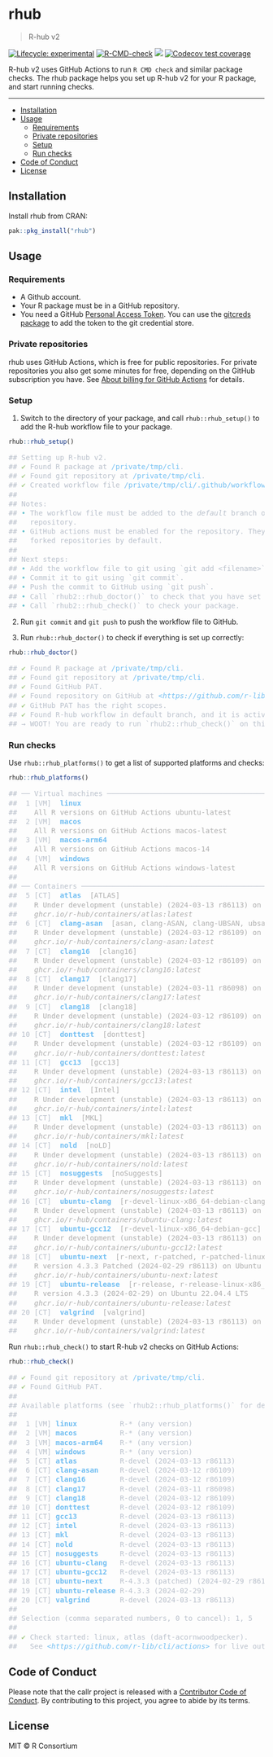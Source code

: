 

<!-- README.md is generated from README.Rmd. Please edit that file -->

# rhub

> R-hub v2

<!-- badges: start -->
[![Lifecycle: experimental](https://img.shields.io/badge/lifecycle-experimental-orange.svg)](https://lifecycle.r-lib.org/articles/stages.html#experimental)
[![R-CMD-check](https://github.com/r-hub/rhub/actions/workflows/R-CMD-check.yaml/badge.svg)](https://github.com/r-hub/rhub/actions/workflows/R-CMD-check.yaml)
[![](https://www.r-pkg.org/badges/version/rhub)](https://www.r-pkg.org/pkg/rhub)
[![Codecov test coverage](https://codecov.io/gh/r-hub/rhub/branch/main/graph/badge.svg)](https://app.codecov.io/gh/r-hub/rhub?branch=main)
<!-- badges: end -->

R-hub v2 uses GitHub Actions to run `R CMD check` and similar package checks.
The rhub package helps you set up R-hub v2 for your R package, and start
running checks.

---

- [Installation](#installation)
- [Usage](#usage)
  - [Requirements](#requirements)
  - [Private repositories](#private-repositories)
  - [Setup](#setup)
  - [Run checks](#run-checks)
- [Code of Conduct](#code-of-conduct)
- [License](#license)

## Installation

Install rhub from CRAN:

``` r
pak::pkg_install("rhub")
```

## Usage

### Requirements

- A Github account.
- Your R package must be in a GitHub repository.
- You need a GitHub [Personal Access
  Token](https://docs.github.com/en/authentication/keeping-your-account-and-data-secure/creating-a-personal-access-token).
  You can use the [gitcreds package](https://gitcreds.r-lib.org/) to add
  the token to the git credential store.

### Private repositories

rhub uses GitHub Actions, which is free for public repositories. For
private repositories you also get some minutes for free, depending on
the GitHub subscription you have. See [About billing for GitHub
Actions](https://docs.github.com/en/billing/managing-billing-for-github-actions/about-billing-for-github-actions)
for details.

### Setup

1.  Switch to the directory of your package, and call
    `rhub::rhub_setup()` to add the R-hub workflow file to your package.

``` r
rhub::rhub_setup()
```

<div class="asciicast"
style="color: #B9C0CB;font-family: 'Fira Code',Monaco,Consolas,Menlo,'Bitstream Vera Sans Mono','Powerline Symbols',monospace;line-height: 1.300000">

<pre>
## Setting up R-hub v2.
## <span style="color: #A8CC8C;">✔</span> Found R package at <span style="color: #71BEF2;">/private/tmp/cli</span>.
## <span style="color: #A8CC8C;">✔</span> Found git repository at <span style="color: #71BEF2;">/private/tmp/cli</span>.
## <span style="color: #A8CC8C;">✔</span> Created workflow file <span style="color: #71BEF2;">/private/tmp/cli/.github/workflows/rhub.yaml</span>.
##
## Notes:
## <span style="color: #66C2CD;">•</span> The workflow file must be added to the <span style="font-style: italic;">default</span> branch of the GitHub
##   repository.
## <span style="color: #66C2CD;">•</span> GitHub actions must be enabled for the repository. They are disabled for
##   forked repositories by default.
##
## Next steps:
## <span style="color: #66C2CD;">•</span> Add the workflow file to git using `git add &lt;filename&gt;`.
## <span style="color: #66C2CD;">•</span> Commit it to git using `git commit`.
## <span style="color: #66C2CD;">•</span> Push the commit to GitHub using `git push`.
## <span style="color: #66C2CD;">•</span> Call `rhub2::rhub_doctor()` to check that you have set up R-hub correctly.
## <span style="color: #66C2CD;">•</span> Call `rhub2::rhub_check()` to check your package.
</pre>

</div>

2.  Run `git commit` and `git push` to push the workflow file to GitHub.

3.  Run `rhub::rhub_doctor()` to check if everything is set up
    correctly:

``` r
rhub::rhub_doctor()
```

<div class="asciicast"
style="color: #B9C0CB;font-family: 'Fira Code',Monaco,Consolas,Menlo,'Bitstream Vera Sans Mono','Powerline Symbols',monospace;line-height: 1.300000">

<pre>
## <span style="color: #A8CC8C;">✔</span> Found R package at <span style="color: #71BEF2;">/private/tmp/cli</span>.
## <span style="color: #A8CC8C;">✔</span> Found git repository at <span style="color: #71BEF2;">/private/tmp/cli</span>.
## <span style="color: #A8CC8C;">✔</span> Found GitHub PAT.
## <span style="color: #A8CC8C;">✔</span> Found repository on GitHub at <span style="font-style: italic;color: #71BEF2;">&lt;https://github.com/r-lib/cli&gt;</span>.
## <span style="color: #A8CC8C;">✔</span> GitHub PAT has the right scopes.
## <span style="color: #A8CC8C;">✔</span> Found R-hub workflow in default branch, and it is active.
## → WOOT! You are ready to run `rhub2::rhub_check()` on this package.
</pre>

</div>

### Run checks

Use `rhub::rhub_platforms()` to get a list of supported platforms and
checks:

``` r
rhub::rhub_platforms()
```

<div class="asciicast"
style="color: #B9C0CB;font-family: 'Fira Code',Monaco,Consolas,Menlo,'Bitstream Vera Sans Mono','Powerline Symbols',monospace;line-height: 1.300000">

<pre>
## ── Virtual machines ───────────────────────────────────────────────────────────
##  1 [VM]  <span style="font-weight: bold;color: #71BEF2;">linux</span>
## <span style="color: #adadad;">   All R versions on GitHub Actions ubuntu-latest</span>
##  2 [VM]  <span style="font-weight: bold;color: #71BEF2;">macos</span>
## <span style="color: #adadad;">   All R versions on GitHub Actions macos-latest</span>
##  3 [VM]  <span style="font-weight: bold;color: #71BEF2;">macos-arm64</span>
## <span style="color: #adadad;">   All R versions on GitHub Actions macos-14</span>
##  4 [VM]  <span style="font-weight: bold;color: #71BEF2;">windows</span>
## <span style="color: #adadad;">   All R versions on GitHub Actions windows-latest</span>
##
## ── Containers ─────────────────────────────────────────────────────────────────
##  5 [CT]  <span style="font-weight: bold;color: #71BEF2;">atlas</span><span style="color: #adadad;">  [ATLAS]</span>
## <span style="color: #adadad;">   R Under development (unstable) (2024-03-13 r86113) on Fedora Linux 38 (Conta</span>…
## <span style="font-style: italic;color: #adadad;">   ghcr.io/r-hub/containers/atlas:latest</span>
##  6 [CT]  <span style="font-weight: bold;color: #71BEF2;">clang-asan</span><span style="color: #adadad;">  [asan, clang-ASAN, clang-UBSAN, ubsan]</span>
## <span style="color: #adadad;">   R Under development (unstable) (2024-03-12 r86109) on Ubuntu 22.04.4 LTS</span>
## <span style="font-style: italic;color: #adadad;">   ghcr.io/r-hub/containers/clang-asan:latest</span>
##  7 [CT]  <span style="font-weight: bold;color: #71BEF2;">clang16</span><span style="color: #adadad;">  [clang16]</span>
## <span style="color: #adadad;">   R Under development (unstable) (2024-03-12 r86109) on Ubuntu 22.04.4 LTS</span>
## <span style="font-style: italic;color: #adadad;">   ghcr.io/r-hub/containers/clang16:latest</span>
##  8 [CT]  <span style="font-weight: bold;color: #71BEF2;">clang17</span><span style="color: #adadad;">  [clang17]</span>
## <span style="color: #adadad;">   R Under development (unstable) (2024-03-11 r86098) on Ubuntu 22.04.4 LTS</span>
## <span style="font-style: italic;color: #adadad;">   ghcr.io/r-hub/containers/clang17:latest</span>
##  9 [CT]  <span style="font-weight: bold;color: #71BEF2;">clang18</span><span style="color: #adadad;">  [clang18]</span>
## <span style="color: #adadad;">   R Under development (unstable) (2024-03-12 r86109) on Ubuntu 22.04.4 LTS</span>
## <span style="font-style: italic;color: #adadad;">   ghcr.io/r-hub/containers/clang18:latest</span>
## 10 [CT]  <span style="font-weight: bold;color: #71BEF2;">donttest</span><span style="color: #adadad;">  [donttest]</span>
## <span style="color: #adadad;">   R Under development (unstable) (2024-03-12 r86109) on Ubuntu 22.04.4 LTS</span>
## <span style="font-style: italic;color: #adadad;">   ghcr.io/r-hub/containers/donttest:latest</span>
## 11 [CT]  <span style="font-weight: bold;color: #71BEF2;">gcc13</span><span style="color: #adadad;">  [gcc13]</span>
## <span style="color: #adadad;">   R Under development (unstable) (2024-03-13 r86113) on Fedora Linux 38 (Conta</span>…
## <span style="font-style: italic;color: #adadad;">   ghcr.io/r-hub/containers/gcc13:latest</span>
## 12 [CT]  <span style="font-weight: bold;color: #71BEF2;">intel</span><span style="color: #adadad;">  [Intel]</span>
## <span style="color: #adadad;">   R Under development (unstable) (2024-03-13 r86113) on Fedora Linux 38 (Conta</span>…
## <span style="font-style: italic;color: #adadad;">   ghcr.io/r-hub/containers/intel:latest</span>
## 13 [CT]  <span style="font-weight: bold;color: #71BEF2;">mkl</span><span style="color: #adadad;">  [MKL]</span>
## <span style="color: #adadad;">   R Under development (unstable) (2024-03-13 r86113) on Fedora Linux 38 (Conta</span>…
## <span style="font-style: italic;color: #adadad;">   ghcr.io/r-hub/containers/mkl:latest</span>
## 14 [CT]  <span style="font-weight: bold;color: #71BEF2;">nold</span><span style="color: #adadad;">  [noLD]</span>
## <span style="color: #adadad;">   R Under development (unstable) (2024-03-13 r86113) on Ubuntu 22.04.4 LTS</span>
## <span style="font-style: italic;color: #adadad;">   ghcr.io/r-hub/containers/nold:latest</span>
## 15 [CT]  <span style="font-weight: bold;color: #71BEF2;">nosuggests</span><span style="color: #adadad;">  [noSuggests]</span>
## <span style="color: #adadad;">   R Under development (unstable) (2024-03-13 r86113) on Fedora Linux 38 (Conta</span>…
## <span style="font-style: italic;color: #adadad;">   ghcr.io/r-hub/containers/nosuggests:latest</span>
## 16 [CT]  <span style="font-weight: bold;color: #71BEF2;">ubuntu-clang</span><span style="color: #adadad;">  [r-devel-linux-x86_64-debian-clang]</span>
## <span style="color: #adadad;">   R Under development (unstable) (2024-03-13 r86113) on Ubuntu 22.04.4 LTS</span>
## <span style="font-style: italic;color: #adadad;">   ghcr.io/r-hub/containers/ubuntu-clang:latest</span>
## 17 [CT]  <span style="font-weight: bold;color: #71BEF2;">ubuntu-gcc12</span><span style="color: #adadad;">  [r-devel-linux-x86_64-debian-gcc]</span>
## <span style="color: #adadad;">   R Under development (unstable) (2024-03-13 r86113) on Ubuntu 22.04.4 LTS</span>
## <span style="font-style: italic;color: #adadad;">   ghcr.io/r-hub/containers/ubuntu-gcc12:latest</span>
## 18 [CT]  <span style="font-weight: bold;color: #71BEF2;">ubuntu-next</span><span style="color: #adadad;">  [r-next, r-patched, r-patched-linux-x86_64]</span>
## <span style="color: #adadad;">   R version 4.3.3 Patched (2024-02-29 r86113) on Ubuntu 22.04.4 LTS</span>
## <span style="font-style: italic;color: #adadad;">   ghcr.io/r-hub/containers/ubuntu-next:latest</span>
## 19 [CT]  <span style="font-weight: bold;color: #71BEF2;">ubuntu-release</span><span style="color: #adadad;">  [r-release, r-release-linux-x86_64, ubuntu]</span>
## <span style="color: #adadad;">   R version 4.3.3 (2024-02-29) on Ubuntu 22.04.4 LTS</span>
## <span style="font-style: italic;color: #adadad;">   ghcr.io/r-hub/containers/ubuntu-release:latest</span>
## 20 [CT]  <span style="font-weight: bold;color: #71BEF2;">valgrind</span><span style="color: #adadad;">  [valgrind]</span>
## <span style="color: #adadad;">   R Under development (unstable) (2024-03-13 r86113) on Fedora Linux 38 (Conta</span>…
## <span style="font-style: italic;color: #adadad;">   ghcr.io/r-hub/containers/valgrind:latest</span>
</pre>

</div>

Run `rhub::rhub_check()` to start R-hub v2 checks on GitHub Actions:

``` r
rhub::rhub_check()
```

<div class="asciicast"
style="color: #B9C0CB;font-family: 'Fira Code',Monaco,Consolas,Menlo,'Bitstream Vera Sans Mono','Powerline Symbols',monospace;line-height: 1.300000">

<pre>
## <span style="color: #A8CC8C;">✔</span> Found git repository at <span style="color: #71BEF2;">/private/tmp/cli</span>.
## <span style="color: #A8CC8C;">✔</span> Found GitHub PAT.
##
## Available platforms (see `rhub2::rhub_platforms()` for details):
##
##  1 [VM] <span style="font-weight: bold;color: #71BEF2;">linux</span>          R-* (any version)                     ubuntu-latest on G…
##  2 [VM] <span style="font-weight: bold;color: #71BEF2;">macos</span>          R-* (any version)                     macos-latest on Gi…
##  3 [VM] <span style="font-weight: bold;color: #71BEF2;">macos-arm64</span>    R-* (any version)                     macos-14 on GitHub
##  4 [VM] <span style="font-weight: bold;color: #71BEF2;">windows</span>        R-* (any version)                     windows-latest on …
##  5 [CT] <span style="font-weight: bold;color: #71BEF2;">atlas</span>          R-devel (2024-03-13 r86113)           Fedora Linux 38 (C…
##  6 [CT] <span style="font-weight: bold;color: #71BEF2;">clang-asan</span>     R-devel (2024-03-12 r86109)           Ubuntu 22.04.4 LTS
##  7 [CT] <span style="font-weight: bold;color: #71BEF2;">clang16</span>        R-devel (2024-03-12 r86109)           Ubuntu 22.04.4 LTS
##  8 [CT] <span style="font-weight: bold;color: #71BEF2;">clang17</span>        R-devel (2024-03-11 r86098)           Ubuntu 22.04.4 LTS
##  9 [CT] <span style="font-weight: bold;color: #71BEF2;">clang18</span>        R-devel (2024-03-12 r86109)           Ubuntu 22.04.4 LTS
## 10 [CT] <span style="font-weight: bold;color: #71BEF2;">donttest</span>       R-devel (2024-03-12 r86109)           Ubuntu 22.04.4 LTS
## 11 [CT] <span style="font-weight: bold;color: #71BEF2;">gcc13</span>          R-devel (2024-03-13 r86113)           Fedora Linux 38 (C…
## 12 [CT] <span style="font-weight: bold;color: #71BEF2;">intel</span>          R-devel (2024-03-13 r86113)           Fedora Linux 38 (C…
## 13 [CT] <span style="font-weight: bold;color: #71BEF2;">mkl</span>            R-devel (2024-03-13 r86113)           Fedora Linux 38 (C…
## 14 [CT] <span style="font-weight: bold;color: #71BEF2;">nold</span>           R-devel (2024-03-13 r86113)           Ubuntu 22.04.4 LTS
## 15 [CT] <span style="font-weight: bold;color: #71BEF2;">nosuggests</span>     R-devel (2024-03-13 r86113)           Fedora Linux 38 (C…
## 16 [CT] <span style="font-weight: bold;color: #71BEF2;">ubuntu-clang</span>   R-devel (2024-03-13 r86113)           Ubuntu 22.04.4 LTS
## 17 [CT] <span style="font-weight: bold;color: #71BEF2;">ubuntu-gcc12</span>   R-devel (2024-03-13 r86113)           Ubuntu 22.04.4 LTS
## 18 [CT] <span style="font-weight: bold;color: #71BEF2;">ubuntu-next</span>    R-4.3.3 (patched) (2024-02-29 r86113) Ubuntu 22.04.4 LTS
## 19 [CT] <span style="font-weight: bold;color: #71BEF2;">ubuntu-release</span> R-4.3.3 (2024-02-29)                  Ubuntu 22.04.4 LTS
## 20 [CT] <span style="font-weight: bold;color: #71BEF2;">valgrind</span>       R-devel (2024-03-13 r86113)           Fedora Linux 38 (C…
##
## Selection (comma separated numbers, 0 to cancel): 1, 5
##
## <span style="color: #A8CC8C;">✔</span> Check started: linux, atlas (daft-acornwoodpecker).
##   See <span style="font-style: italic;color: #71BEF2;">&lt;https://github.com/r-lib/cli/actions&gt;</span> for live output!
</pre>

</div>

## Code of Conduct

Please note that the callr project is released with a [Contributor Code
of Conduct](https://callr.r-lib.org/CODE_OF_CONDUCT.html). By
contributing to this project, you agree to abide by its terms.

## License

MIT © R Consortium
